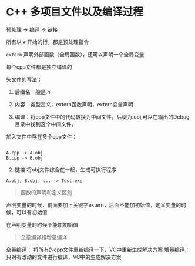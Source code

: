 # C++ 多项目文件以及编译过程

预处理 -> 编译 -> 链接

所有以 `#` 开始的行，都是预处理指令

`extern` 声明外部函数（全局函数），还可以声明一个全局变量

每个cpp文件都是独立编译的

头文件的写法：
1. 后缀名一般是.h
2. 内容：类型定义，extern函数声明，extern变量声明


1. 编译：将cpp文件中的代码转换为中间文件，后缀为.obj,可以在输出的Debug目录中找到这个中间文件。

加入文件中存在多个cpp文件：

```

A.cpp -> A.obj
B.cpp -> B.obj

```

2. 链接 将obj文件综合在一起，生成可执行程序

```
A.obj, B.obj, ... -> Test.exe

```

> 函数的声明和定义区别

声明变量的时候，前面要加上关键字extern，后面不能加初始值，定义变量的时候，可以有初始值

在声明变量的时候不能加初始值

> 全量编译和增量编译

全量编译： 将所有的cpp文件重新编译一下，VC中重新生成解决方案
增量编译： 只对有改动的文件进行编译，VC中的生成解决方案
